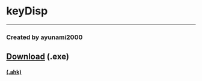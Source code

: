 # keyDisp
---
### Created by ayunami2000

## [Download](keyDisp.exe) (.exe)
####          [(.ahk)](keyDisp.ahk)
